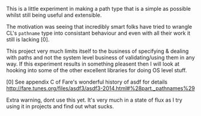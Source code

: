 This is a little experiment in making a path type that is a simple as possible whilst still being useful and extensible.

The motivation was seeing that incredibly smart folks have tried to wrangle CL's `pathname` type into consistant behaviour and even with all their work it still is lacking [0].

This project very much limits itself to the business of specifying & dealing with paths and not the system level business of validating/using them in any way. If this experiment results in something pleasent then I will look at hooking into some of the other excellent libraries for doing OS level stuff.

[0] See appendix C of Fare's wonderful history of asdf for details http://fare.tunes.org/files/asdf3/asdf3-2014.html#%28part._pathnames%29

Extra warning, dont use this yet. It's very much in a state of flux as I try using it in projects and find out what sucks.
